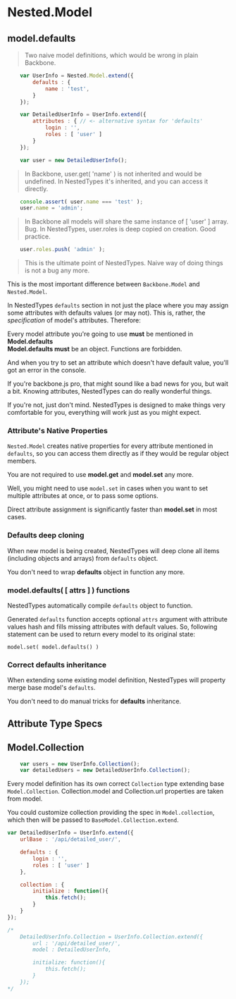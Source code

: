 # Nested.Model
## model.defaults
> Two naive model definitions, which would be wrong in plain Backbone.

```javascript
    var UserInfo = Nested.Model.extend({
        defaults : {
            name : 'test',
        }
    });

    var DetailedUserInfo = UserInfo.extend({
        attributes : { // <- alternative syntax for 'defaults'
            login : '',
            roles : [ 'user' ]
        }
    });

    var user = new DetailedUserInfo();
```

> In Backbone, user.get( 'name' ) is not inherited and would be undefined.
> In NestedTypes it's inherited, and you can access it directly.

```javascript
    console.assert( user.name === 'test' );
    user.name = 'admin';
```

> In Backbone all models will share the same instance of [ 'user' ] array. Bug.
> In NestedTypes, user.roles is deep copied on creation. Good practice.

```javascript
    user.roles.push( 'admin' );
```

> This is the ultimate point of NestedTypes. Naive way of doing things is not a bug any more.

This is the most important difference between `Backbone.Model` and `Nested.Model`.

In NestedTypes `defaults` section in not just the place where you may assign
some attributes with defaults values (or may not).
This is, rather, the *specification* of model's attributes. Therefore:

<aside class="warning">
 Every model attribute you're going to use <b>must</b> be mentioned in <b>Model.defaults</b>
</aside>

<aside class="warning">
<b>Model.defaults must</b> be an object. Functions are forbidden.
</aside>

And when you try to set an attribute which doesn't have default value, you'll got an
error in the console.

If you're backbone.js pro, that might sound like a bad news for you, but wait a bit.
Knowing attributes, NestedTypes can do really wonderful things.

If you're not, just don't mind. NestedTypes is designed to make things very comfortable for you,
everything will work just as you might expect.

### Attribute's Native Properties

`Nested.Model` creates native properties
for every attribute mentioned in `defaults`, so you can access them directly
as if they would be regular object members.

<aside class="notice">
You are not required to use <b>model.get</b> and <b>model.set</b> any more.
</aside>

Well, you might need to use `model.set`
in cases when you want to set multiple attributes at once, or to pass some options.

<aside class="notice">
Direct attribute assignment is significantly faster than <b>model.set</b> in most cases.
</aside>

### Defaults deep cloning

When new model is being created, NestedTypes will deep clone
all items (including objects and arrays) from `defaults` object.

<aside class="notice">
You don't need to wrap <b>defaults</b> object in function any more.
</aside>

### model.defaults( [ attrs ] ) functions
NestedTypes automatically compile `defaults` object to function.

Generated `defaults` function accepts optional `attrs` argument with attribute values hash
and fills missing attributes with default values. So, following statement can be used to
return every model to its original state:

`model.set( model.defaults() )`

### Correct defaults inheritance

When extending some existing model definition, NestedTypes will property
merge base model's `defaults`.

<aside class="notice">
You don't need to do manual tricks for <b>defaults</b> inheritance.
</aside>

## Attribute Type Specs

## Model.Collection

```javascript
    var users = new UserInfo.Collection();
    var detailedUsers = new DetailedUserInfo.Collection();
```

Every model definition has its own correct `Collection` type extending base `Model.Collection`.
 Collection.model and Collection.url properties are taken from model.

You could customize collection providing the spec in `Model.collection`, which then will be passed to `BaseModel.Collection.extend`.

```javascript
var DetailedUserInfo = UserInfo.extend({
    urlBase : '/api/detailed_user/',

    defaults : {
        login : '',
        roles : [ 'user' ]
    },

    collection : {
        initialize : function(){
            this.fetch();
        }
    }
});

/*
    DetailedUserInfo.Collection = UserInfo.Collection.extend({
        url : '/api/detailed_user/',
        model : DetailedUserInfo,

        initialize: function(){
            this.fetch();
        }
    });
*/
```

